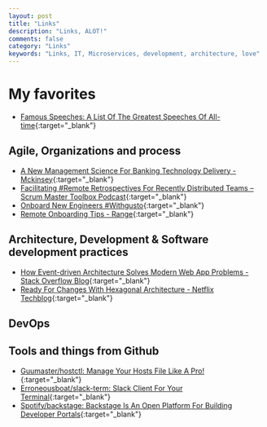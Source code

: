 ```yaml
---
layout: post
title: "Links"
description: "Links, ALOT!"
comments: false
category: "Links"
keywords: "Links, IT, Microservices, development, architecture, love"
---
```

<!-- markdownlint-disable MD033 MD020 MD025-->
# My favorites<a name="favorites"></a>

- [Famous Speeches: A List Of The Greatest Speeches Of All-time](https://jamesclear.com/great-speeches){:target="_blank"}

## Agile, Organizations and process<a name="agile"></a>

- [A New Management Science For Banking Technology Delivery - Mckinsey](https://www.mckinsey.com/industries/financial-services/our-insights/a-new-management-science-for-technology-delivery?cid=other-eml-alt-mip-mck&hlkid=ebf746f21291414184cbcec2c3c6e1c7&hctky=11526138&hdpid=a072b8e0-1b58-47f4-af45-fd91b9271f78){:target="_blank"}
- [Facilitating #Remote Retrospectives For Recently Distributed Teams – Scrum Master Toolbox Podcast](https://scrum-master-toolbox.org/2020/03/blog/facilitating-remote-retrospectives-for-recently-distributed-teams/){:target="_blank"}
- [Onboard New Engineers #Withgusto](https://engineering.gusto.com/onboards-new-engineers-withgusto/){:target="_blank"}
- [Remote Onboarding Tips - Range](https://www.range.co/blog/remote-onboarding-tips){:target="_blank"}

## Architecture, Development & Software development practices <a name="development"></a>

- [How Event-driven Architecture Solves Modern Web App Problems - Stack Overflow Blog](https://stackoverflow.blog/2020/03/16/how-event-driven-architecture-solves-modern-web-app-problems/){:target="_blank"}
- [Ready For Changes With Hexagonal Architecture - Netflix Techblog](https://netflixtechblog.com/ready-for-changes-with-hexagonal-architecture-b315ec967749){:target="_blank"}

## DevOps<a name="devops"></a>

## Tools and things from Github <a name="tools"></a>

- [Guumaster/hostctl: Manage Your Hosts File Like A Pro!](https://github.com/guumaster/hostctl){:target="_blank"}
- [Erroneousboat/slack-term: Slack Client For Your Terminal](https://github.com/erroneousboat/slack-term){:target="_blank"}
- [Spotify/backstage: Backstage Is An Open Platform For Building Developer Portals](https://github.com/spotify/backstage){:target="_blank"}
